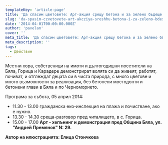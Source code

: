 ```yaml
---
templateKey: 'article-page'
title: 'Да спасим цветовете: Арт-акция срещу бетона и за зелено бъдеще и устойчив поминък в Бяла и по Черноморието'
slug: 'da-spasim-czvetovete-art-akcziya-sreshhu-betona-i-za-zeleno-bdeshhe-i-ustojchiv-pomink-v-byala-i-po-chernomorieto'
date: '2014-04-01T00:00:00.000Z'
author: 'pavelan'
cover: ''
meta_title: 'Да спасим цветовете: Арт-акция срещу бетона и за зелено бъдеще и устойчив поминък в Бяла и по Черноморието'
meta_description: ''
tags:
  - Действие
---
```


Местни хора, собственици на имоти и дългогодишни посетители на Бяла, Горица и Карадере демонстрират волята си да живеят, работят, почиват, и отглеждат децата си в чиста природа, с много цветове и много възможности за реализация, без бетонени мостодонти и бетонени глави в Бяла и по Черноморието.

Програма за събота, 05 април 2014:

- 11.30 - 13.00 гражданска еко-инспекция на плажа и почистване, ако е нужно.
- 13.30 - 14.30 среща-разговор пред читалището, в с. Горица.
- 15.00 - 17.00 **Арт - хепънинг и демонстрация пред Община Бяла, ул. "Андрей Премянов" N: 29.**

**Автор на илюстрацията: Елица Стоичкова**
